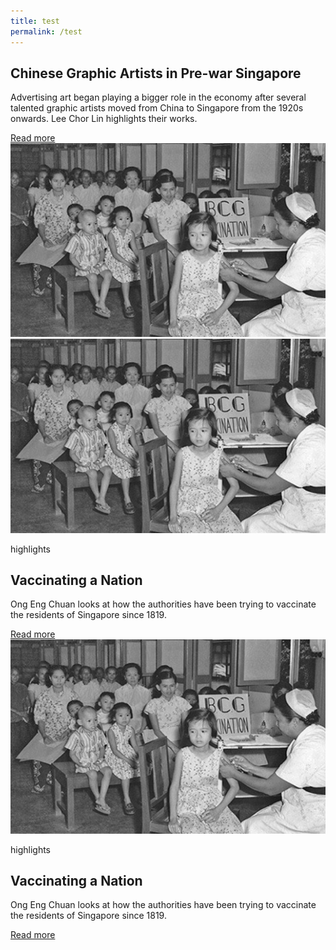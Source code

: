 ```yaml
---
title: test
permalink: /test
---
```

<section class="bp-section bg-newssection">
    <div class="bp-container"><div class="row is-hidden-desktop is-hidden-tablet-only">
            <div class="col is-half padding--bottom"><p class="padding--bottom eyebrow is-uppercase"></p><h1 class="has-text-secondary padding--bottom">
                    <b>Chinese Graphic Artists in Pre-war Singapore</b>
                </h1><p>Advertising art began playing a bigger role in the economy after several talented graphic artists moved from China to Singapore from the 1920s onwards. Lee Chor Lin highlights their works.</p><a href="/vol-17/issue-2/jul-sep-2021/vaccinating-nation" class="bp-sec-button margin--top padding--bottom">
                        <div>
                            <span>Read more</span>
                            <i class="sgds-icon sgds-icon-arrow-right is-size-4" aria-hidden="true"></i>
                        </div>
                    </a></div>
            <div class="col is-half"><img src="/images/vol-17-issue-2/vaccination/vacc%20highlight%20homepage%20520x320.jpg" alt="sample of vaccination"></div>
        </div><div class="row is-hidden-mobile is-hidden-desktop">
            <div class="col is-half is-half padding--top--xl padding--bottom--xl"><img src="/images/vol-17-issue-2/vaccination/vacc%20highlight%20homepage%20520x320.jpg" alt="sample of vaccination"></div>
            <div class="col is-half"><p class="padding--bottom eyebrow is-uppercase">highlights</p><h1 class="has-text-secondary padding--bottom">
                    <b>Vaccinating a Nation</b>
                </h1><p>Ong Eng Chuan looks at how the authorities have been trying to vaccinate the residents of Singapore since 1819.</p><a href="/vol-17/issue-2/jul-sep-2021/vaccinating-nation" class="bp-sec-button margin--top padding--bottom">
                        <div>
                            <span>Read more</span>
                            <i class="sgds-icon sgds-icon-arrow-right is-size-4" aria-hidden="true"></i>
                        </div>
                    </a></div>
        </div><div class="row is-hidden-mobile is-hidden-tablet-only">
            <div class="col is-half is-half padding--top--xl padding--bottom--xl"><img src="/images/vol-17-issue-2/vaccination/vacc%20highlight%20homepage%20520x320.jpg" alt="sample of vaccination"></div>
            <div class="col is-half padding--top--xl padding--bottom--xl padding--left--xl padding--right--xl"><p class="padding--bottom eyebrow is-uppercase">highlights</p><h1 class="has-text-secondary padding--bottom">
                    <b>Vaccinating a Nation</b>
                </h1><p>Ong Eng Chuan looks at how the authorities have been trying to vaccinate the residents of Singapore since 1819.</p><a href="/vol-17/issue-2/jul-sep-2021/vaccinating-nation" class="bp-sec-button margin--top padding--bottom">
                        <div>
                            <span>Read more</span>
                            <i class="sgds-icon sgds-icon-arrow-right is-size-4" aria-hidden="true"></i>
                        </div>
                    </a></div>
        </div>
    </div>
</section>
